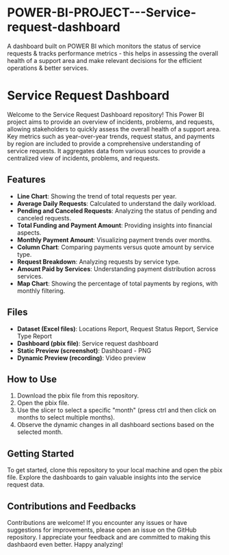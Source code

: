 # POWER-BI-PROJECT---Service-request-dashboard
A dashboard built on POWER BI which monitors the status of service requests &amp; tracks performance metrics - this helps in assessing the overall health of a support area and make relevant decisions for the efficient operations &amp; better services.

# Service Request Dashboard
Welcome to the Service Request Dashboard repository! This Power BI project aims to provide an overview of incidents, problems, and requests, allowing stakeholders to quickly assess the overall health of a support area. Key metrics such as year-over-year trends, request status, and payments by region are included to provide a comprehensive understanding of service requests. It aggregates data from various sources to provide a centralized view of incidents, problems, and requests.

## Features
- **Line Chart**: Showing the trend of total requests per year.
- **Average Daily Requests**: Calculated to understand the daily workload.
- **Pending and Canceled Requests**: Analyzing the status of pending and canceled requests.
- **Total Funding and Payment Amount**: Providing insights into financial aspects.
- **Monthly Payment Amount**: Visualizing payment trends over months.
- **Column Chart**: Comparing payments versus quote amount by service type.
- **Request Breakdown**: Analyzing requests by service type.
- **Amount Paid by Services**: Understanding payment distribution across services.
- **Map Chart**: Showing the percentage of total payments by regions, with monthly filtering.

## Files
- **Dataset (Excel files)**: Locations Report, Request Status Report, Service Type Report
- **Dashboard (pbix file)**: Service request dashboard
- **Static Preview (screenshot)**: Dashboard - PNG
- **Dynamic Preview (recording)**: Video preview

## How to Use

1. Download the pbix file from this repository.
2. Open the pbix file.
3. Use the slicer to select a specific "month" (press ctrl and then click on months to select multiple months).
4. Observe the dynamic changes in all dashboard sections based on the selected month.

## Getting Started

To get started, clone this repository to your local machine and open the pbix file. Explore the dashboards to gain valuable insights into the service request data.

## Contributions and Feedbacks

Contributions are welcome! If you encounter any issues or have suggestions for improvements, please open an issue on the GitHub repository. I appreciate your feedback and are committed to making this dashbaord even better.
Happy analyzing!
